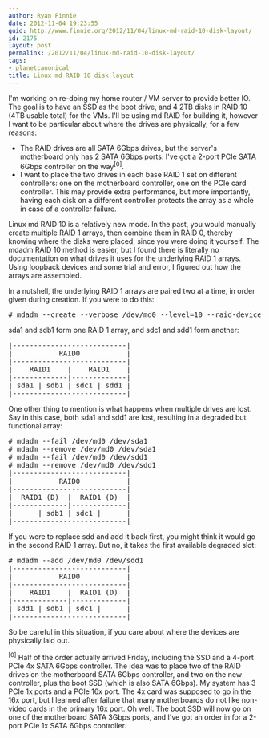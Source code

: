 ```yaml
---
author: Ryan Finnie
date: 2012-11-04 19:23:55
guid: http://www.finnie.org/2012/11/04/linux-md-raid-10-disk-layout/
id: 2175
layout: post
permalink: /2012/11/04/linux-md-raid-10-disk-layout/
tags:
- planetcanonical
title: Linux md RAID 10 disk layout
---
```

I'm working on re-doing my home router / VM server to provide better IO. The goal is to have an SSD as the boot drive, and 4 2TB disks in RAID 10 (4TB usable total) for the VMs. I'll be using md RAID for building it, however I want to be particular about where the drives are physically, for a few reasons:

  * The RAID drives are all SATA 6Gbps drives, but the server's motherboard only has 2 SATA 6Gbps ports. I've got a 2-port PCIe SATA 6Gbps controller on the way<sup>[0]</sup>.
  * I want to place the two drives in each base RAID 1 set on different controllers: one on the motherboard controller, one on the PCIe card controller. This may provide extra performance, but more importantly, having each disk on a different controller protects the array as a whole in case of a controller failure.

Linux md RAID 10 is a relatively new mode. In the past, you would manually create multiple RAID 1 arrays, then combine them in RAID 0, thereby knowing where the disks were placed, since you were doing it yourself. The mdadm RAID 10 method is easier, but I found there is literally no documentation on what drives it uses for the underlying RAID 1 arrays. Using loopback devices and some trial and error, I figured out how the arrays are assembled.

In a nutshell, the underlying RAID 1 arrays are paired two at a time, in order given during creation. If you were to do this:

<pre># mdadm --create --verbose /dev/md0 --level=10 --raid-devices=4 /dev/sd{a,b,c,d}1
</pre>

sda1 and sdb1 form one RAID 1 array, and sdc1 and sdd1 form another:

<pre>|---------------------------|
|           RAID0           |
|---------------------------|
|    RAID1    |    RAID1    |
|-------------|-------------|
| sda1 | sdb1 | sdc1 | sdd1 |
|---------------------------|
</pre>

One other thing to mention is what happens when multiple drives are lost. Say in this case, both sda1 and sdd1 are lost, resulting in a degraded but functional array:

<pre># mdadm --fail /dev/md0 /dev/sda1
# mdadm --remove /dev/md0 /dev/sda1
# mdadm --fail /dev/md0 /dev/sdd1
# mdadm --remove /dev/md0 /dev/sdd1
|---------------------------|
|           RAID0           |
|---------------------------|
|  RAID1 (D)  |  RAID1 (D)  |
|-------------|-------------|
|      | sdb1 | sdc1 |      |
|---------------------------|
</pre>

If you were to replace sdd and add it back first, you might think it would go in the second RAID 1 array. But no, it takes the first available degraded slot:

<pre># mdadm --add /dev/md0 /dev/sdd1
|---------------------------|
|           RAID0           |
|---------------------------|
|    RAID1    |  RAID1 (D)  |
|-------------|-------------|
| sdd1 | sdb1 | sdc1 |      |
|---------------------------|
</pre>

So be careful in this situation, if you care about where the devices are physically laid out.

<sup>[0]</sup> Half of the order actually arrived Friday, including the SSD and a 4-port PCIe 4x SATA 6Gbps controller. The idea was to place two of the RAID drives on the motherboard SATA 6Gbps controller, and two on the new controller, plus the boot SSD (which is also SATA 6Gbps). My system has 3 PCIe 1x ports and a PCIe 16x port. The 4x card was supposed to go in the 16x port, but I learned after failure that many motherboards do not like non-video cards in the primary 16x port. Oh well. The boot SSD will now go on one of the motherboard SATA 3Gbps ports, and I've got an order in for a 2-port PCIe 1x SATA 6Gbps controller.
